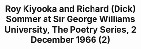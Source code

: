---
layout: manifest
title: Roy Kiyooka and Richard (Dick) Sommer at Sir George Williams University, The
  Poetry Series, 2 December 1966 (2)
manifest_name: roy-kiyooka-and-richard-dick-sommer-at-sir-george-williams-university-the-poetry-series-2-december-1966-2-

---